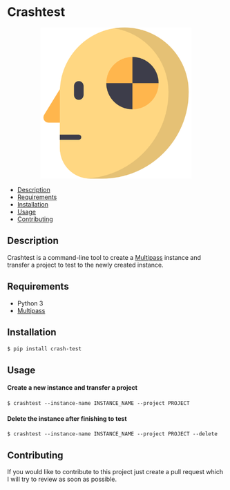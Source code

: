 # Crashtest

<p align="center">
    <img src="./images/crash_test_dummy.png" alt="crash_test_dummy" height="350"/>
</p>

- [Description](#description)
- [Requirements](#requirements)
- [Installation](#installation)
- [Usage](#usage)
- [Contributing](#contributing)

## Description

Crashtest is a command-line tool to create a [Multipass](https://multipass.run/) instance and transfer a project to test
to the newly created
instance.

## Requirements

- Python 3
- [Multipass](https://multipass.run/)

## Installation

```console
$ pip install crash-test
```

## Usage

#### Create a new instance and transfer a project

```console
$ crashtest --instance-name INSTANCE_NAME --project PROJECT
```

#### Delete the instance after finishing to test

```console
$ crashtest --instance-name INSTANCE_NAME --project PROJECT --delete
```

## Contributing

If you would like to contribute to this project just create a pull request which I will try to review as soon as
possible.

